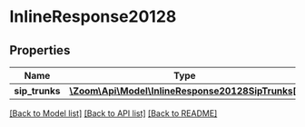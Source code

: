 # InlineResponse20128

## Properties
Name | Type | Description | Notes
------------ | ------------- | ------------- | -------------
**sip_trunks** | [**\Zoom\Api\Model\InlineResponse20128SipTrunks[]**](InlineResponse20128SipTrunks.md) |  | [optional] 

[[Back to Model list]](../README.md#documentation-for-models) [[Back to API list]](../README.md#documentation-for-api-endpoints) [[Back to README]](../README.md)


